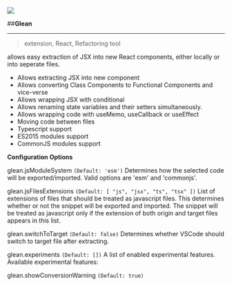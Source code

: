  ![](https://github.com/wix/vscode-glean/raw/master/assets/github_logo.png?raw=true)

##**Glean**
___
>extension, React, Refactoring tool

allows easy extraction of JSX into new React components, either locally or into seperate files.

- Allows extracting JSX into new component
- Allows converting Class Components to Functional Components and vice-verse
- Allows wrapping JSX with conditional
- Allows renaming state variables and their setters simultaneously.
- Allows wrapping code with useMemo, useCallback or useEffect
- Moving code between files
- Typescript support
- ES2015 modules support
- CommonJS modules support

**Configuration Options**

glean.jsModuleSystem `(Default: 'esm')`
Determines how the selected code will be exported/imported. Valid options are 'esm' and 'commonjs'.

glean.jsFilesExtensions `(Default: [ "js", "jsx", "ts", "tsx" ])`
List of extensions of files that should be treated as javascript files. This determines whether or not the snippet will be exported and imported. The snippet will be treated as javascript only if the extension of both origin and target files appears in this list.

glean.switchToTarget `(Default: false)`
Determines whether VSCode should switch to target file after extracting.

glean.experiments `(Default: [])`
A list of enabled experimental features. Available experimental features:

glean.showConversionWarning `(Default: true)`